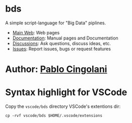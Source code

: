 
# bds

A simple script-language for "Big Data" piplines.

- [Main Web](http://pcingola.github.io/bds/): Web pages
- [Documentation](http://pcingola.github.io/bds/manual/site/index.html): Manual pages and Documentation
- [Discussions](https://github.com/pcingola/bds/discussions): Ask questions, discuss ideas, etc.
- [Issues](https://github.com/pcingola/bds/issues): Report issues, bugs or request features

# Author: [Pablo Cingolani](https://www.linkedin.com/in/pablocingolani/)

# Syntax highlight for VSCode

Copy the `vscode/bds` directory VSCode's extentions dir:
```
cp -rvf vscode/bds $HOME/.vscode/extensions
```

